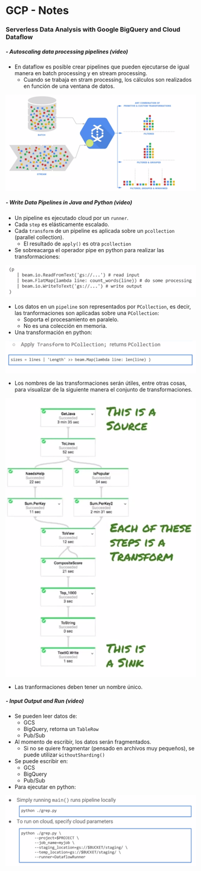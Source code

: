 
# GCP - Notes

###  Serverless Data Analysis with Google BigQuery and Cloud Dataflow

##### - Autoscaling data processing pipelines (video)

- En dataflow es posible crear pipelines que pueden ejecutarse de igual manera en batch processing y en stream processing.
    - Cuando se trabaja en stram processing, los cálculos son realizados en función de una ventana de datos.

![](img/1.png)

##### - Write Data Pipelines in Java and Python (video)

- Un pipeline es ejecutado cloud por un `runner`.
- Cada `step` es elásticamente escalado.
- Cada `transform` de un pipeline es aplicada sobre un `pcollection` (parallel collection).
    - El resultado de `apply()` es otra `pcollection`
- Se sobreacarga el operador pipe en python para realizar las transformaciones:

![](img/2.png)

- Los datos en un `pipeline` son representados por `PCollection`, es decir, las tranformaciones son aplicadas sobre una `PCollection`:
    - Soporta el procesamiento en paralelo.
    - No es una colección en memoria.
- Una transformación en python:

![](img/3.png)

- Los nombres de las transformaciones serán útiles, entre otras cosas, para visualizar de la siguiente manera el conjunto de transformaciones.

![](img/4.png)

- Las tranformaciones deben tener un nombre único.


##### - Input Output and Run (video)

- Se pueden leer datos de:
    - GCS
    - BigQuery, retorna un `TableRow`
    - Pub/Sub
- Al momento de escribir, los datos serán fragmentados.
    - Si no se quiere fragmentar (pensado en archivos muy pequeños), se puede utilizar `ẁithoutSharding()`
- Se puede escribir en:
    - GCS
    - BigQuery
    - Pub/Sub
- Para ejecutar en python:

![](img/5.png)
